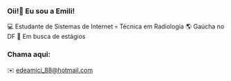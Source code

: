 ### Oii!👋 Eu sou a Emili!

💻 Estudante de Sistemas de Internet
💀 Técnica em Radiologia
🌎 Gaúcha no DF 
🔎 Em busca de estágios

### Chama aqui:
✉️ edeamici_88@hotmail.com

